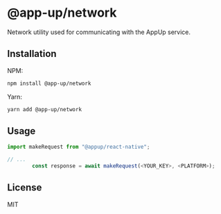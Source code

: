 # @app-up/network

Network utility used for communicating with the AppUp service.

## Installation
NPM:
```sh
npm install @app-up/network
```

Yarn:
```sh
yarn add @app-up/network
```

## Usage
```js
import makeRequest from "@appup/react-native";

// ...
        const response = await makeRequest(<YOUR_KEY>, <PLATFORM>);
```

## License
MIT
